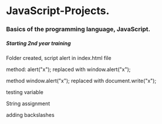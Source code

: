 # JavaScript-Projects.
 <h3>Basics of the programming language, JavaScript.</h3>
<h5>Starting 2nd year training</h5>
<p>Folder created, script alert in index.html file</p>
<p>method: alert("x"); replaced with window.alert("x");</p>
<p>method window.alert("x"); replaced with document.write("x");</p>
<p>testing variable</p>
<p>String assignment</p>
<p>adding backslashes</p>